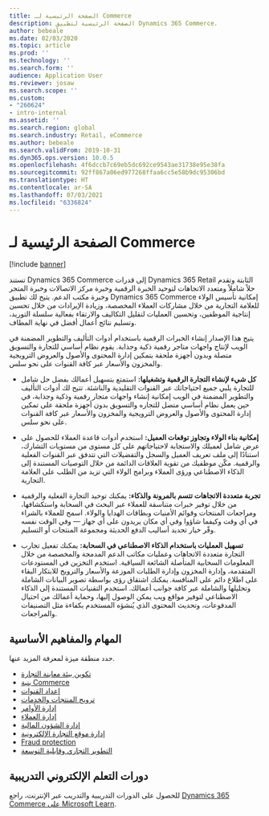 ```yaml
---
title: الصفحة الرئيسية لـ Commerce
description: الصفحة الرئيسية لتطبيق Dynamics 365 Commerce.
author: bebeale
ms.date: 02/03/2020
ms.topic: article
ms.prod: ''
ms.technology: ''
ms.search.form: ''
audience: Application User
ms.reviewer: josaw
ms.search.scope: ''
ms.custom:
- "260624"
- intro-internal
ms.assetid: ''
ms.search.region: global
ms.search.industry: Retail, eCommerce
ms.author: bebeale
ms.search.validFrom: 2019-10-31
ms.dyn365.ops.version: 10.0.5
ms.openlocfilehash: 4f6dccb7c69eb5dc692ce9543ae31738e95e38fa
ms.sourcegitcommit: 92ff867a06ed977268ffaa6cc5e58b9dc95306bd
ms.translationtype: HT
ms.contentlocale: ar-SA
ms.lasthandoff: 07/03/2021
ms.locfileid: "6336824"
---
```

# <a name="commerce-home-page"></a>الصفحة الرئيسية لـ Commerce

[!include [banner](includes/banner.md)]

تستند Dynamics 365 Commerce إلى قدرات Dynamics 365 Retail الثابتة وتقدم حلاً شاملاً ومتعدد الاتجاهات لتوحيد الخبرة الرقمية وخبرة مركز الاتصالات وخبرة المتجر وخبرة مكتب الدعم. يتيح لك تطبيق Dynamics 365 Commerce إمكانية تأسيس الولاء للعلامة التجارية من خلال مشاركات العملاء المخصصة، وزيادة الإيرادات من خلال تحسين إنتاجية الموظفين، وتحسين العمليات لتقليل التكاليف والارتقاء بفعالية سلسلة التوريد، وتسليم نتائج أعمال أفضل في نهاية المطاف.

يتيح هذا الإصدار إنشاء الخبرات الرقمية باستخدام أدوات التأليف والتطوير المضمنة في الويب لإنتاج واجهات متاجر رقمية ذكية وجذابة. يقوم نظام أساسي للتجارة والتسويق متصلة وبدون أجهزة ملحقة بتمكين إدارة المحتوى والأصول والعروض الترويجية والمخزون والأسعار عبر كافة القنوات على نحو سلس.

- **كل شيء لإنشاء التجارة الرقمية وتشغيلها:** استمتع بتسهيل أعمالك بفضل حل شامل للتجارة يلبي جميع احتياجاتك عبر القنوات التقليدية والناشئة. تتيح لك أدوات التأليف والتطوير المضمنة في الويب إمكانية إنشاء واجهات متجار رقمية وذكية وجذابة، في حين يعمل نظام أساسي متصل للتجاره والتسويق بدون أجهزة ملحقة على تمكين إدارة المحتوى والأصول والعروض الترويجية والمخزون والأسعار عبر كافة القنوات على نحو سلس.

- **إمكانية بناء الولاء وتجاوز توقعات العميل:** استخدم أدوات قاعدة العملاء للحصول على عرض شامل لعميلك والاستجابة لاحتياجاتهم على كل مستوى من مستويات التشارك، استنادًا إلى ملف تعريف العميل والسجل والتفضيلات التي تتدفق عبر القنوات الفعلية والرقمية. مكّن موظفيك من تقوية العلاقات الدائمة من خلال التوصيات المستندة إلى الذكاء الاصطناعي ورؤى العملاء وبرامج الولاء التي تزيد من الطلب على العلامة التجارية.

- **تجربة متعددة الاتجاهات تتسم بالمرونة والذكاء:** يمكنك توحيد التجارة الفعلية والرقمية من خلال توفير خبرات متناسقة للعملاء عبر البحث في السحابة واستكشافها، ومراجعات المنتجات وقوائم الأمنيات وبطاقات الهدايا والولاء. اسمح للعملاء بالشراء في أي وقت وكيفما شاؤوا وفي أي مكان يريدون على أي جهاز — وفي الوقت نفسه وفّر خيار تحديد أساليب الدفع الحديثة ومجموعة المنتجات أو التسليم.

- **تسهيل العمليات باستخدام الذكاء الاصطناعي في السحابة:** يمكنك تفعيل تجارب التجارة متعددة الاتجاهات وعمليات مكاتب الدعم المدمجة والمخصصة من خلال المعلومات السحابية المتأصلة الشائعة السياقية. استخدم التخزين في المستودعات المتقدمة، وإدارة المخزون وإدارة الطلبات الموزعة والأسعار والترويج للابتكار البقاء على اطلاع دائم على المنافسة. يمكنك اشتقاق رؤى بواسطة تصوير البيانات الشاملة وتحليلها والشاملة عبر كافة جوانب أعمالك. استخدم التقنيات المستندة إلى الذكاء الاصطناعي لتوفير مواقع ويب يمكن الوصول إليها، وحماية أعمالك من احتيال المدفوعات، وتحديث المحتوى الذي يُنشؤه المستخدم بكفاءة مثل التصنيفات والمراجعات.

## <a name="core-concepts-and-tasks"></a>المهام والمفاهيم الأساسية

حدد منطقة ميزة لمعرفة المزيد عنها.

- [تكوين بيئة معاينة التجارة](provisioning-guide.md)
- [بنية Commerce](./commerce-architecture.md)
- [إعداد القنوات](channels-overview.md)
- [ترويج المنتجات والخدمات](set-up-retail-products.md)
- [إدارة الأوامر](Order-fulfillment-overview.md)
- [إدارة العملاء](set-up-customer-loyalty-program.md)
- [إدارة الشؤون المالية](retail-statements.md)
- [إدارة موقع التجارة الإلكترونية](online-store-overview.md)
- [Fraud protection](dev-itpro/DFP.md)
- [التطوير التجاري وقابلية التوسعة](dev-itpro/dev-retail-home-page.md)

## <a name="elearning-courses"></a>دورات التعلم الإلكتروني التدريبية

للحصول على الدورات التدريبية والتدريب عبر الإنترنت، راجع [Dynamics 365 Commerce على Microsoft Learn](https://docs.microsoft.com/learn/browse/?expanded=dynamics-365&products=dynamics-commerce&resource_type=learning%20path).
